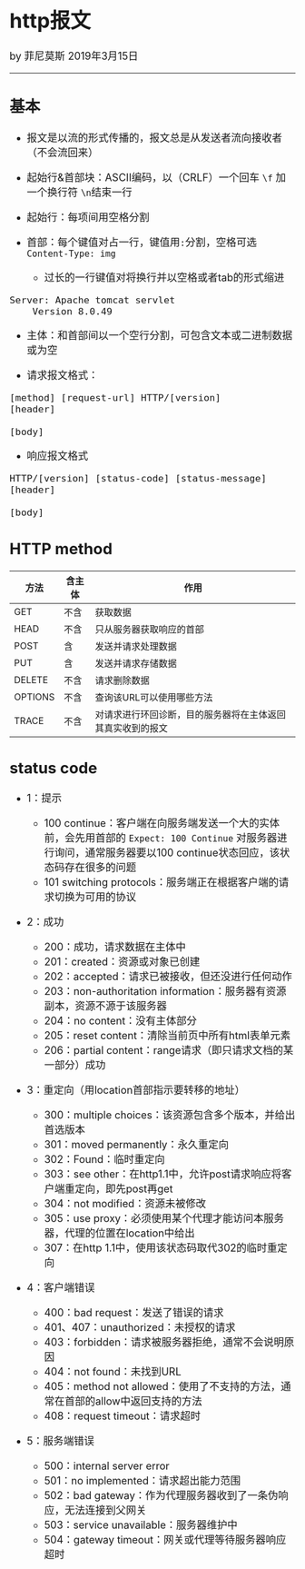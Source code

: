 <font size="4">

# http报文

by 菲尼莫斯 2019年3月15日 

---

## 基本

* 报文是以流的形式传播的，报文总是从发送者流向接收者（不会流回来）

* 起始行&首部块：ASCII编码，以（CRLF）一个回车 `\f` 加一个换行符 `\n`结束一行

* 起始行：每项间用空格分割

* 首部：每个键值对占一行，键值用`:`分割，空格可选 `Content-Type: img`
    * 过长的一行键值对将换行并以空格或者tab的形式缩进
```
Server: Apache tomcat servlet
    Version 8.0.49
```

* 主体：和首部间以一个空行分割，可包含文本或二进制数据或为空

* 请求报文格式：

```
[method] [request-url] HTTP/[version]  
[header]

[body]
```

* 响应报文格式

```
HTTP/[version] [status-code] [status-message]  
[header]

[body]
```

## HTTP method

|方法   |含主体    |作用                     |
| --    | --      | --                      |
|GET    |不含     |获取数据                  |
|HEAD   |不含     |只从服务器获取响应的首部    |
|POST   |含       |发送并请求处理数据         |
|PUT    |含       |发送并请求存储数据         |
|DELETE |不含     |请求删除数据               |
|OPTIONS|不含     |查询该URL可以使用哪些方法   |
|TRACE  |不含     |对请求进行环回诊断，目的服务器将在主体返回其真实收到的报文|

## status code

* 1：提示
    * 100 continue：客户端在向服务端发送一个大的实体前，会先用首部的 `Expect: 100 Continue` 对服务器进行询问，通常服务器要以100 continue状态回应，该状态码存在很多的问题
    * 101 switching protocols：服务端正在根据客户端的请求切换为可用的协议

* 2：成功
    * 200：成功，请求数据在主体中
    * 201：created：资源或对象已创建
    * 202：accepted：请求已被接收，但还没进行任何动作
    * 203：non-authoritation information：服务器有资源副本，资源不源于该服务器
    * 204：no content：没有主体部分
    * 205：reset content：清除当前页中所有html表单元素
    * 206：partial content：range请求（即只请求文档的某一部分）成功

* 3：重定向（用location首部指示要转移的地址）
    * 300：multiple choices：该资源包含多个版本，并给出首选版本
    * 301：moved permanently：永久重定向
    * 302：Found：临时重定向
    * 303：see other：在http1.1中，允许post请求响应将客户端重定向，即先post再get
    * 304：not modified：资源未被修改
    * 305：use proxy：必须使用某个代理才能访问本服务器，代理的位置在location中给出
    * 307：在http 1.1中，使用该状态码取代302的临时重定向

* 4：客户端错误
    * 400：bad request：发送了错误的请求
    * 401、407：unauthorized：未授权的请求
    * 403：forbidden：请求被服务器拒绝，通常不会说明原因
    * 404：not found：未找到URL
    * 405：method not allowed：使用了不支持的方法，通常在首部的allow中返回支持的方法
    * 408：request timeout：请求超时

* 5：服务端错误
    * 500：internal server error
    * 501：no implemented：请求超出能力范围
    * 502：bad gateway：作为代理服务器收到了一条伪响应，无法连接到父网关
    * 503：service unavailable：服务器维护中
    * 504：gateway timeout：网关或代理等待服务器响应超时

</font>